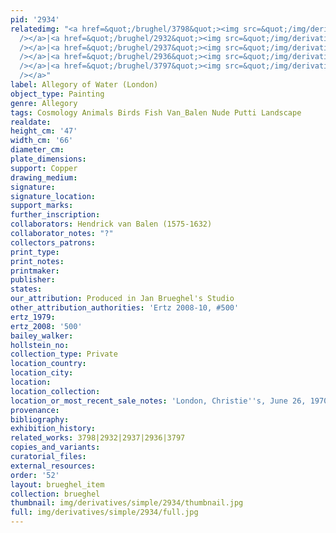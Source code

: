 ```yaml
---
pid: '2934'
relatedimg: "<a href=&quot;/brughel/3798&quot;><img src=&quot;/img/derivatives/simple/3798/thumbnail.jpg&quot;
  /></a>|<a href=&quot;/brughel/2932&quot;><img src=&quot;/img/derivatives/simple/2932/thumbnail.jpg&quot;
  /></a>|<a href=&quot;/brughel/2937&quot;><img src=&quot;/img/derivatives/simple/2937/thumbnail.jpg&quot;
  /></a>|<a href=&quot;/brughel/2936&quot;><img src=&quot;/img/derivatives/simple/2936/thumbnail.jpg&quot;
  /></a>|<a href=&quot;/brughel/3797&quot;><img src=&quot;/img/derivatives/simple/3797/thumbnail.jpg&quot;
  /></a>"
label: Allegory of Water (London)
object_type: Painting
genre: Allegory
tags: Cosmology Animals Birds Fish Van_Balen Nude Putti Landscape
realdate: 
height_cm: '47'
width_cm: '66'
diameter_cm: 
plate_dimensions: 
support: Copper
drawing_medium: 
signature: 
signature_location: 
support_marks: 
further_inscription: 
collaborators: Hendrick van Balen (1575-1632)
collaborator_notes: "?"
collectors_patrons: 
print_type: 
print_notes: 
printmaker: 
publisher: 
states: 
our_attribution: Produced in Jan Brueghel's Studio
other_attribution_authorities: 'Ertz 2008-10, #500'
ertz_1979: 
ertz_2008: '500'
bailey_walker: 
hollstein_no: 
collection_type: Private
location_country: 
location_city: 
location: 
location_collection: 
location_or_most_recent_sale_notes: 'London, Christie''s, June 26, 1970, inv. #50'
provenance: 
bibliography: 
exhibition_history: 
related_works: 3798|2932|2937|2936|3797
copies_and_variants: 
curatorial_files: 
external_resources: 
order: '52'
layout: brueghel_item
collection: brueghel
thumbnail: img/derivatives/simple/2934/thumbnail.jpg
full: img/derivatives/simple/2934/full.jpg
---
```

